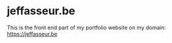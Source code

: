 # jeffasseur.be
This is the front end part of my portfolio website on my domain: https://jeffasseur.be
